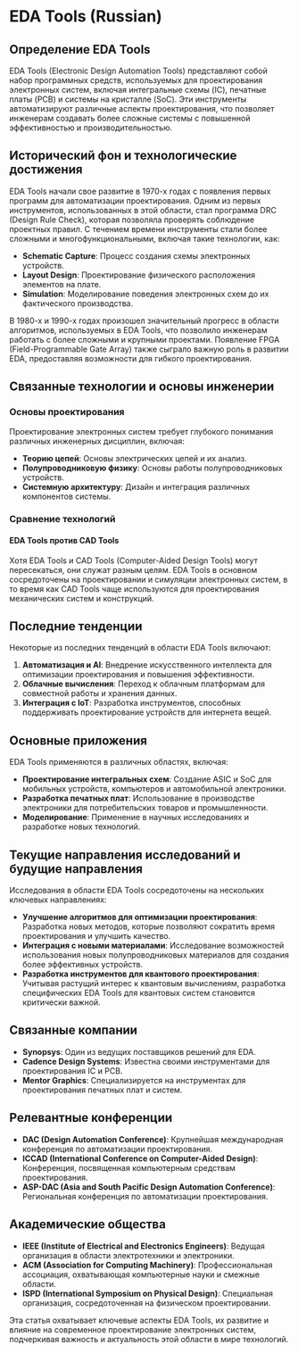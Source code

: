 # EDA Tools (Russian)

## Определение EDA Tools

EDA Tools (Electronic Design Automation Tools) представляют собой набор программных средств, используемых для проектирования электронных систем, включая интегральные схемы (IC), печатные платы (PCB) и системы на кристалле (SoC). Эти инструменты автоматизируют различные аспекты проектирования, что позволяет инженерам создавать более сложные системы с повышенной эффективностью и производительностью.

## Исторический фон и технологические достижения

EDA Tools начали свое развитие в 1970-х годах с появления первых программ для автоматизации проектирования. Одним из первых инструментов, использованных в этой области, стал программа DRC (Design Rule Check), которая позволяла проверять соблюдение проектных правил. С течением времени инструменты стали более сложными и многофункциональными, включая такие технологии, как:

- **Schematic Capture**: Процесс создания схемы электронных устройств.
- **Layout Design**: Проектирование физического расположения элементов на плате.
- **Simulation**: Моделирование поведения электронных схем до их фактического производства.

В 1980-х и 1990-х годах произошел значительный прогресс в области алгоритмов, используемых в EDA Tools, что позволило инженерам работать с более сложными и крупными проектами. Появление FPGA (Field-Programmable Gate Array) также сыграло важную роль в развитии EDA, предоставляя возможности для гибкого проектирования.

## Связанные технологии и основы инженерии

### Основы проектирования

Проектирование электронных систем требует глубокого понимания различных инженерных дисциплин, включая:

- **Теорию цепей**: Основы электрических цепей и их анализ.
- **Полупроводниковую физику**: Основы работы полупроводниковых устройств.
- **Системную архитектуру**: Дизайн и интеграция различных компонентов системы.

### Сравнение технологий

#### EDA Tools против CAD Tools

Хотя EDA Tools и CAD Tools (Computer-Aided Design Tools) могут пересекаться, они служат разным целям. EDA Tools в основном сосредоточены на проектировании и симуляции электронных систем, в то время как CAD Tools чаще используются для проектирования механических систем и конструкций. 

## Последние тенденции

Некоторые из последних тенденций в области EDA Tools включают:

1. **Автоматизация и AI**: Внедрение искусственного интеллекта для оптимизации проектирования и повышения эффективности.
2. **Облачные вычисления**: Переход к облачным платформам для совместной работы и хранения данных.
3. **Интеграция с IoT**: Разработка инструментов, способных поддерживать проектирование устройств для интернета вещей.

## Основные приложения

EDA Tools применяются в различных областях, включая:

- **Проектирование интегральных схем**: Создание ASIC и SoC для мобильных устройств, компьютеров и автомобильной электроники.
- **Разработка печатных плат**: Использование в производстве электроники для потребительских товаров и промышленности.
- **Моделирование**: Применение в научных исследованиях и разработке новых технологий.

## Текущие направления исследований и будущие направления

Исследования в области EDA Tools сосредоточены на нескольких ключевых направлениях:

- **Улучшение алгоритмов для оптимизации проектирования**: Разработка новых методов, которые позволяют сократить время проектирования и улучшить качество.
- **Интеграция с новыми материалами**: Исследование возможностей использования новых полупроводниковых материалов для создания более эффективных устройств.
- **Разработка инструментов для квантового проектирования**: Учитывая растущий интерес к квантовым вычислениям, разработка специфических EDA Tools для квантовых систем становится критически важной.

## Связанные компании

- **Synopsys**: Один из ведущих поставщиков решений для EDA.
- **Cadence Design Systems**: Известна своими инструментами для проектирования IC и PCB.
- **Mentor Graphics**: Специализируется на инструментах для проектирования печатных плат и систем.

## Релевантные конференции

- **DAC (Design Automation Conference)**: Крупнейшая международная конференция по автоматизации проектирования.
- **ICCAD (International Conference on Computer-Aided Design)**: Конференция, посвященная компьютерным средствам проектирования.
- **ASP-DAC (Asia and South Pacific Design Automation Conference)**: Региональная конференция по автоматизации проектирования.

## Академические общества

- **IEEE (Institute of Electrical and Electronics Engineers)**: Ведущая организация в области электротехники и электроники.
- **ACM (Association for Computing Machinery)**: Профессиональная ассоциация, охватывающая компьютерные науки и смежные области.
- **ISPD (International Symposium on Physical Design)**: Специальная организация, сосредоточенная на физическом проектировании. 

Эта статья охватывает ключевые аспекты EDA Tools, их развитие и влияние на современное проектирование электронных систем, подчеркивая важность и актуальность этой области в мире технологий.
